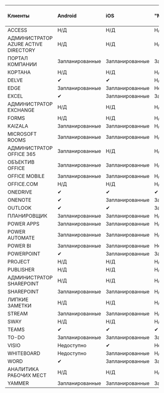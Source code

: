 <!-- This file is generated automatically. Changes made to this file will be overwritten.-->
|Клиенты|Android|iOS|"Mac";|Windows 10<br>Desktop|Windows 10<br>Современные приложения|
|:-|:-|:-|:-|:-|:-|
|ACCESS|Н/Д|Н/Д|Н/Д|Запланированные|Недоступно|
|АДМИНИСТРАТОР AZURE ACTIVE DIRECTORY|Н/Д|Н/Д|Н/Д|Запланированные|Недоступно|
|ПОРТАЛ КОМПАНИИ|Запланированные|Запланированные|Запланированные|Недоступно|Запланированные|
|КОРТАНА|Н/Д|Н/Д|Н/Д|Н/Д|Запланированные|
|DELVE|✔|✔|Н/Д|Н/Д|Н/Д|
|EDGE|Запланированные|Запланированные|Недоступно|Запланированные|Недоступно|
|EXCEL|✔|Запланированные|Запланированные|Запланированные|Недоступно|
|АДМИНИСТРАТОР EXCHANGE|Н/Д|Н/Д|Н/Д|✔|Недоступно|
|FORMS|Н/Д|Н/Д|Н/Д|Н/Д|Н/Д|
|KAIZALA|Запланированные|Запланированные|Н/Д|Н/Д|Н/Д|
|MICROSOFT ROOMS|Запланированные|Запланированные|Н/Д|Н/Д|Н/Д|
|АДМИНИСТРАТОР OFFICE 365|Запланированные|Н/Д|Н/Д|Н/Д|Н/Д|
|ОБЪЕКТИВ OFFICE|Запланированные|Запланированные|Н/Д|Н/Д|Н/Д|
|OFFICE MOBILE|Запланированные|Запланированные|Н/Д|Н/Д|Н/Д|
|OFFICE.COM|Н/Д|Н/Д|Н/Д|Н/Д|Запланированные|
|ONEDRIVE|✔|✔|✔|✔|Запланированные|
|ONENOTE|✔|Запланированные|Запланированные|Запланированные|Запланированные|
|OUTLOOK|✔|✔|Запланированные|Запланированные|Запланированные|
|ПЛАНИРОВЩИК|Запланированные|Запланированные|Н/Д|Н/Д|Н/Д|
|POWER APPS|Запланированные|Запланированные|Н/Д|Н/Д|Запланированные|
|POWER AUTOMATE|Запланированные|Запланированные|Н/Д|Н/Д|Н/Д|
|POWER BI|Запланированные|Запланированные|Недоступно|Запланированные|Запланированные|
|POWERPOINT|✔|Запланированные|Запланированные|Запланированные|Запланированные|
|PROJECT|Н/Д|Н/Д|Н/Д|Запланированные|Недоступно|
|PUBLISHER|Н/Д|Н/Д|Н/Д|Запланированные|Недоступно|
|АДМИНИСТРАТОР SHAREPOINT|Н/Д|Н/Д|Н/Д|Запланированные|Недоступно|
|SHAREPOINT|Запланированные|Запланированные|Н/Д|Н/Д|Н/Д|
|ЛИПКИЕ ЗАМЕТКИ|Н/Д|Н/Д|Н/Д|Н/Д|Запланированные|
|STREAM|Запланированные|Запланированные|Н/Д|Н/Д|Н/Д|
|SWAY|Н/Д|Н/Д|Н/Д|Н/Д|Запланированные|
|TEAMS|✔|✔|✔|Запланированные|Недоступно|
|TO-DO|Запланированные|Запланированные|Запланированные|Недоступно|Запланированные|
|VISIO|Недоступно|✔|Недоступно|Запланированные|Недоступно|
|WHITEBOARD|Недоступно|Запланированные|Н/Д|Н/Д|Запланированные|
|WORD|✔|Запланированные|Запланированные|Запланированные|✔|
|АНАЛИТИКА РАБОЧИХ МЕСТ|Н/Д|Н/Д|Н/Д|Н/Д|Н/Д|
|YAMMER|Запланированные|Запланированные|Запланированные|Запланированные|Н/Д|
